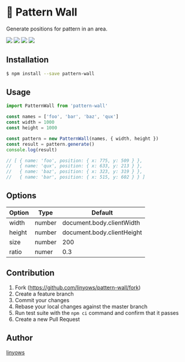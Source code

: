 🌈 Pattern Wall
==

Generate positions for pattern in an area.


<a href="https://www.npmjs.com/package/pattern-wall" title="npm"><img src="http://img.shields.io/npm/v/pattern-wall.svg?style=for-the-badge"></a>
<a href="https://travis-ci.org/linyows/pattern-wall" title="travis"><img src="https://img.shields.io/travis/linyows/pattern-wall.svg?style=for-the-badge"></a>
<a href="https://codecov.io/gh/linyows/pattern-wall" title="codecov.io"><img src="https://img.shields.io/codecov/c/gh/linyows/pattern-wall.svg?style=for-the-badge"></a>
<a href="https://github.com/linyows/pattern-wall/blob/master/LICENSE" title="MIT License"><img src="https://img.shields.io/badge/license-MIT-blue.svg?style=for-the-badge"></a>

Installation
--

```sh
$ npm install --save pattern-wall
```

Usage
--

```ts
import PatternWall from 'pattern-wall'

const names = ['foo', 'bar', 'baz', 'qux']
const width = 1000
const height = 1000

const pattern = new PatternWall(names, { width, height })
const result = pattern.generate()
console.log(result)

// [ { name: 'foo', position: { x: 775, y: 509 } },
//   { name: 'qux', position: { x: 633, y: 213 } },
//   { name: 'baz', position: { x: 323, y: 319 } },
//   { name: 'bar', position: { x: 515, y: 602 } } ]
```

Options
--

Option | Type   | Default
---    | ---    | ---
width  | number | document.body.clientWidth
height | number | document.body.clientHeight
size   | number | 200
ratio  | numer  | 0.3

Contribution
--

1. Fork (https://github.com/linyows/pattern-wall/fork)
1. Create a feature branch
1. Commit your changes
1. Rebase your local changes against the master branch
1. Run test suite with the `npm ci` command and confirm that it passes
1. Create a new Pull Request

Author
--

[linyows](https://github.com/linyows)
